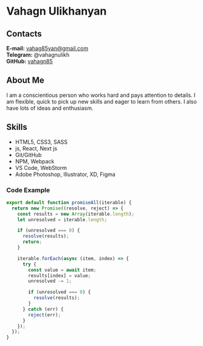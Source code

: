 # Vahagn Ulikhanyan

## Contacts

**E-mail:** vahag85yan@gmail.com<br/>
**Telegram:** @vahagnulikh<br/>
**GitHub:** [vahagn85](https://github.com/vahagn85)

## About Me

I am a conscientious person who works hard and pays attention to details. I am flexible, quick to pick up new skills and eager to learn from others. I also have lots of ideas and enthusiasm.

## Skills

- HTML5, CSS3, SASS
- js, React, Next js
- Git/GitHub
- NPM, Webpack
- VS Code, WebStorm
- Adobe Photoshop, Illustrator, XD, Figma

### Code Example

```javascript
export default function promiseAll(iterable) {
  return new Promise((resolve, reject) => {
    const results = new Array(iterable.length);
    let unresolved = iterable.length;

    if (unresolved === 0) {
      resolve(results);
      return;
    }

    iterable.forEach(async (item, index) => {
      try {
        const value = await item;
        results[index] = value;
        unresolved -= 1;

        if (unresolved === 0) {
          resolve(results);
        }
      } catch (err) {
        reject(err);
      }
    });
  });
}
```
